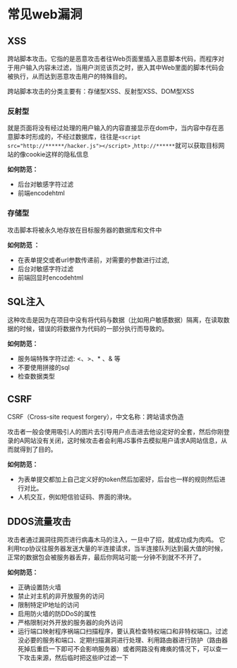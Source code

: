 # 常见web漏洞

## XSS

跨站脚本攻击。它指的是恶意攻击者往Web页面里插入恶意脚本代码，而程序对于用户输入内容未过滤，当用户浏览该页之时，嵌入其中Web里面的脚本代码会被执行，从而达到恶意攻击用户的特殊目的。

跨站脚本攻击的分类主要有：存储型XSS、反射型XSS、DOM型XSS

### 反射型

就是页面将没有经过处理的用户输入的内容直接显示在dom中，当内容中存在恶意脚本时形成的，不经过数据库，往往是`<script src="http://******/hacker.js"></script>` ,`http://******`就可以获取目标网站的像cookie这样的隐私信息

**如何防范：**

- 后台对敏感字符过滤
- 前端encodehtml

### 存储型

攻击脚本将被永久地存放在目标服务器的数据库和文件中

**如何防范 ：**

- 在表单提交或者url参数传递前，对需要的参数进行过滤,
- 后台对敏感字符过滤
- 前端回显时encodehtml

## SQL注入

这种攻击是因为在项目中没有将代码与数据（比如用户敏感数据）隔离，在读取数据的时候，错误的将数据作为代码的一部分执行而导致的。

**如何防范：**

- 服务端特殊字符过滤: <、>、* 、& 等
- 不要使用拼接的sql
- 检查数据类型

## CSRF

CSRF（Cross-site request forgery），中文名称：跨站请求伪造

攻击者一般会使用吸引人的图片去引导用户点击进去他设定好的全套，然后你刚登录的A网站没有关闭，这时候攻击者会利用JS事件去模拟用户请求A网站信息，从而就得到了目的。

**如何防范：**

- 为表单提交都加上自己定义好的token然后加密好，后台也一样的规则然后进行对比。
- 人机交互，例如短信验证码、界面的滑块。

## DDOS流量攻击

攻击者通过漏洞往网页进行病毒木马的注入，一旦中了招，就成功成为肉鸡。
它利用tcp协议往服务器发送大量的半连接请求，当半连接队列达到最大值的时候，正常的数据包会被服务器丢弃，最后你网站可能一分钟不到就不不开了。

**如何防范：**

- 正确设置防火墙
- 禁止对主机的非开放服务的访问
- 限制特定IP地址的访问
- 启用防火墙的防DDoS的属性
- 严格限制对外开放的服务器的向外访问
- 运行端口映射程序祸端口扫描程序，要认真检查特权端口和非特权端口。过滤没必要的服务和端口、定期扫描漏洞进行处理、利用路由器进行防护（路由器死掉后重启一下即可不会影响服务器）或者网路没有瘫痪的情况下，可以查一下攻击来源，然后临时把这些IP过滤一下
